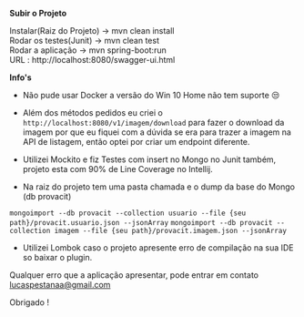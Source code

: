 **Subir o Projeto**

Instalar(Raiz do Projeto) -> mvn clean install                                                                            
Rodar os testes(Junit) -> mvn clean test                                                                       
Rodar a aplicação -> mvn spring-boot:run                                                                                         
URL : http://localhost:8080/swagger-ui.html       

**Info's**

- Não pude usar Docker a versão do Win 10 Home não tem suporte 😒

- Além dos métodos pedidos eu criei o `http://localhost:8080/v1/imagem/download` para fazer o download da imagem por que eu fiquei com a dúvida se era para trazer a imagem na API de listagem, então optei por criar um endpoint diferente.

- Utilizei Mockito e fiz Testes com insert no Mongo no Junit também, projeto esta com 90% de Line Coverage no Intellij.

- Na raiz do projeto tem uma pasta chamada e o dump da base do Mongo (db provacit) 

 `mongoimport --db provacit --collection usuario --file {seu path}/provacit.usuario.json --jsonArray`
 `mongoimport --db provacit --collection imagem --file {seu path}/provacit.imagem.json --jsonArray`

- Utilizei Lombok caso o projeto apresente erro de compilação na sua IDE so baixar o plugin.



 Qualquer erro que a aplicação apresentar, pode entrar em contato lucaspestanaa@gmail.com

Obrigado !


